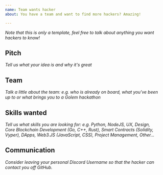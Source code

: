 ```yaml
---
name: Team wants hacker
about: You have a team and want to find more hackers? Amazing!

---
```


*Note that this is only a template, feel free to talk about anything you want hackers to know!*

## Pitch

*Tell us what your idea is and why it's great*

## Team

*Talk a little about the team:*
*e.g. who is already on board, what you've been up to or what brings you to a Golem hackathon*

## Skills wanted

*Tell us what skills you are looking for:*
*e.g. Python, NodeJS, UX, Design, Core Blockchain Development (Go, C++, Rust), Smart Contracts (Solidity, Vyper), DApps, Web3.JS (JavaScript, CSS),  Project Management, Other...*

## Communication

*Consider leaving your personal Discord Username so that the hacker can contact you off GitHub.*
